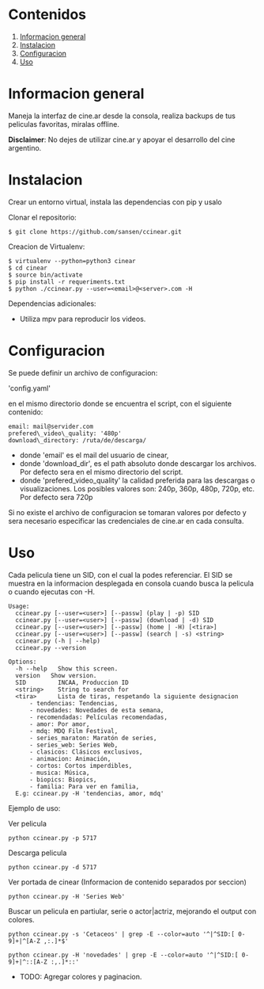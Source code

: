 
# Contenidos

1.  [Informacion general](#org8bad059)
2.  [Instalacion](#org6f494c9)
3.  [Configuracion](#org320a85b)
4.  [Uso](#org81bb7e4)



<a id="org8bad059"></a>

# Informacion general

Maneja la interfaz de cine.ar desde la consola,
realiza backups de tus peliculas favoritas, miralas offline.

**Disclaimer**: No dejes de utilizar cine.ar y apoyar
el desarrollo del cine argentino.


<a id="org6f494c9"></a>

# Instalacion

Crear un entorno virtual, instala las dependencias con pip y usalo

Clonar el repositorio:

    $ git clone https://github.com/sansen/ccinear.git

Creacion de Virtualenv:

    $ virtualenv --python=python3 cinear
    $ cd cinear
    $ source bin/activate
    $ pip install -r requeriments.txt
    $ python ./ccinear.py --user=<email>@<server>.com -H

Dependencias adicionales:

-   Utiliza mpv para reproducir los videos.


<a id="org320a85b"></a>

# Configuracion

Se puede definir un archivo de configuracion:

'config.yaml'

en el mismo directorio donde se encuentra el script, con el siguiente contenido:

    email: mail@servider.com
    prefered\_video\_quality: '480p'
    download\_directory: /ruta/de/descarga/

-   donde 'email' es el mail del usuario de cinear,
-   donde 'download\_dir', es el path absoluto donde descargar los archivos. Por defecto sera en el mismo directorio del script.
-   donde 'prefered\_video\_quality' la calidad preferida para las descargas o visualizaciones. Los posibles valores son: 240p, 360p, 480p, 720p, etc. Por defecto sera 720p

Si no existe el archivo de configuracion se tomaran valores por defecto y sera necesario especificar las credenciales de cine.ar en cada consulta.


<a id="org81bb7e4"></a>

# Uso

Cada pelicula tiene un SID, con el cual la podes referenciar.
El SID se muestra en la informacion desplegada en consola cuando busca la pelicula o cuando ejecutas con -H.

    Usage:
      ccinear.py [--user=<user>] [--passw] (play | -p) SID
      ccinear.py [--user=<user>] [--passw] (download | -d) SID
      ccinear.py [--user=<user>] [--passw] (home | -H) [<tira>]
      ccinear.py [--user=<user>] [--passw] (search | -s) <string>
      ccinear.py (-h | --help)
      ccinear.py --version
    
    Options:
      -h --help   Show this screen.
      version   Show version.
      SID         INCAA, Produccion ID
      <string>    String to search for
      <tira>      Lista de tiras, respetando la siguiente designacion
          - tendencias: Tendencias,
          - novedades: Novedades de esta semana,
          - recomendadas: Películas recomendadas,
          - amor: Por amor,
          - mdq: MDQ Film Festival,
          - series_maraton: Maratón de series,
          - series_web: Series Web,
          - clasicos: Clásicos exclusivos,
          - animacion: Animación,
          - cortos: Cortos imperdibles,
          - musica: Música,
          - biopics: Biopics,
          - familia: Para ver en familia,
      E.g: ccinear.py -H 'tendencias, amor, mdq'

Ejemplo de uso:

Ver pelicula

    python ccinear.py -p 5717

Descarga pelicula

    python ccinear.py -d 5717

Ver portada de cinear (Informacion de contenido separados por seccion)

    python ccinear.py -H 'Series Web'

Buscar un pelicula en partiular, serie o actor|actriz, mejorando el output
con colores.

    python ccinear.py -s 'Cetaceos' | grep -E --color=auto '^|^SID:[ 0-9]+|^[A-Z ,:.]*$'

    python ccinear.py -H 'novedades' | grep -E --color=auto '^|^SID:[ 0-9]+|^::[A-Z :,.]*::'

-   TODO: Agregar colores y paginacion.

